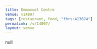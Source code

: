 ```yaml
---
title: Emmanuel Centre
venue: v14897
tags: [restaurant, food, "fhrs:413824"]
permalink: /v/14897/
layout: venue
---
```

null